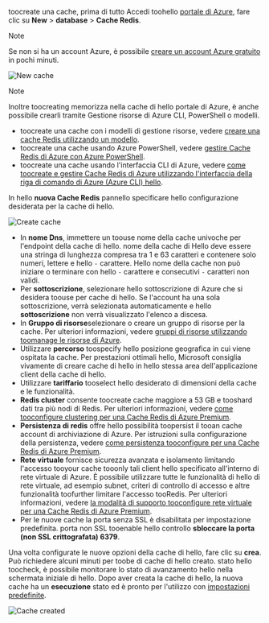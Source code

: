 toocreate una cache, prima di tutto Accedi toohello [portale di Azure](https://portal.azure.com), fare clic su **New** > **database** > **Cache Redis**.

> [!NOTE]
> Se non si ha un account Azure, è possibile [creare un account Azure gratuito](https://azure.microsoft.com/pricing/free-trial/?WT.mc_id=redis_cache_hero) in pochi minuti.
> 
> 

![New cache](media/redis-cache-create/redis-cache-new-cache-menu.png)

> [!NOTE]
> Inoltre toocreating memorizza nella cache di hello portale di Azure, è anche possibile crearli tramite Gestione risorse di Azure CLI, PowerShell o modelli.
> 
> * toocreate una cache con i modelli di gestione risorse, vedere [creare una cache Redis utilizzando un modello](../articles/redis-cache/cache-redis-cache-arm-provision.md).
> * toocreate una cache usando Azure PowerShell, vedere [gestire Cache Redis di Azure con Azure PowerShell](../articles/redis-cache/cache-howto-manage-redis-cache-powershell.md).
> * toocreate una cache usando l'interfaccia CLI di Azure, vedere [come toocreate e gestire Cache Redis di Azure utilizzando l'interfaccia della riga di comando di Azure (Azure CLI) hello](../articles/redis-cache/cache-manage-cli.md).
> 
> 

In hello **nuova Cache Redis** pannello specificare hello configurazione desiderata per la cache di hello.

![Create cache](media/redis-cache-create/redis-cache-cache-create.png) 

* In **nome Dns**, immettere un toouse nome della cache univoche per l'endpoint della cache di hello. nome della cache di Hello deve essere una stringa di lunghezza compresa tra 1 e 63 caratteri e contenere solo numeri, lettere e hello `-` carattere. Hello nome della cache non può iniziare o terminare con hello `-` carattere e consecutivi `-` caratteri non validi.
* Per **sottoscrizione**, selezionare hello sottoscrizione di Azure che si desidera toouse per cache di hello. Se l'account ha una sola sottoscrizione, verrà selezionata automaticamente e hello **sottoscrizione** non verrà visualizzato l'elenco a discesa.
* In **Gruppo di risorse**selezionare o creare un gruppo di risorse per la cache. Per ulteriori informazioni, vedere [gruppi di risorse utilizzando toomanage le risorse di Azure](../articles/azure-resource-manager/resource-group-overview.md). 
* Utilizzare **percorso** toospecify hello posizione geografica in cui viene ospitata la cache. Per prestazioni ottimali hello, Microsoft consiglia vivamente di creare cache di hello in hello stessa area dell'applicazione client della cache di hello.
* Utilizzare **tariffario** tooselect hello desiderato di dimensioni della cache e le funzionalità.
* **Redis cluster** consente toocreate cache maggiore a 53 GB e tooshard dati tra più nodi di Redis. Per ulteriori informazioni, vedere [come tooconfigure clustering per una Cache Redis di Azure Premium](../articles/redis-cache/cache-how-to-premium-clustering.md).
* **Persistenza di redis** offre hello possibilità toopersist il tooan cache account di archiviazione di Azure. Per istruzioni sulla configurazione della persistenza, vedere [come persistenza tooconfigure per una Cache Redis di Azure Premium](../articles/redis-cache/cache-how-to-premium-persistence.md).
* **Rete virtuale** fornisce sicurezza avanzata e isolamento limitando l'accesso tooyour cache tooonly tali client hello specificato all'interno di rete virtuale di Azure. È possibile utilizzare tutte le funzionalità di hello di rete virtuale, ad esempio subnet, criteri di controllo di accesso e altre funzionalità toofurther limitare l'accesso tooRedis. Per ulteriori informazioni, vedere [la modalità di supporto tooconfigure rete virtuale per una Cache Redis di Azure Premium](../articles/redis-cache/cache-how-to-premium-vnet.md).
* Per le nuove cache la porta senza SSL è disabilitata per impostazione predefinita. porta non SSL tooenable hello controllo **sbloccare la porta (non SSL crittografata) 6379**.

Una volta configurate le nuove opzioni della cache di hello, fare clic su **crea**. Può richiedere alcuni minuti per toobe di cache di hello creato. stato hello toocheck, è possibile monitorare lo stato di avanzamento hello nella schermata iniziale di hello. Dopo aver creata la cache di hello, la nuova cache ha un **esecuzione** stato ed è pronto per l'utilizzo con [impostazioni predefinite](../articles/redis-cache/cache-configure.md#default-redis-server-configuration).

![Cache created](media/redis-cache-create/redis-cache-cache-created.png)

